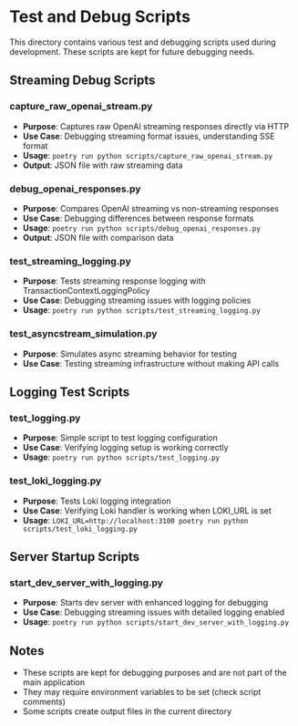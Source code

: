# Test and Debug Scripts

This directory contains various test and debugging scripts used during development. These scripts are kept for future debugging needs.

## Streaming Debug Scripts

### capture_raw_openai_stream.py
- **Purpose**: Captures raw OpenAI streaming responses directly via HTTP
- **Use Case**: Debugging streaming format issues, understanding SSE format
- **Usage**: `poetry run python scripts/capture_raw_openai_stream.py`
- **Output**: JSON file with raw streaming data

### debug_openai_responses.py
- **Purpose**: Compares OpenAI streaming vs non-streaming responses
- **Use Case**: Debugging differences between response formats
- **Usage**: `poetry run python scripts/debug_openai_responses.py`
- **Output**: JSON file with comparison data

### test_streaming_logging.py
- **Purpose**: Tests streaming response logging with TransactionContextLoggingPolicy
- **Use Case**: Debugging streaming issues with logging policies
- **Usage**: `poetry run python scripts/test_streaming_logging.py`

### test_asyncstream_simulation.py
- **Purpose**: Simulates async streaming behavior for testing
- **Use Case**: Testing streaming infrastructure without making API calls

## Logging Test Scripts

### test_logging.py
- **Purpose**: Simple script to test logging configuration
- **Use Case**: Verifying logging setup is working correctly
- **Usage**: `poetry run python scripts/test_logging.py`

### test_loki_logging.py
- **Purpose**: Tests Loki logging integration
- **Use Case**: Verifying Loki handler is working when LOKI_URL is set
- **Usage**: `LOKI_URL=http://localhost:3100 poetry run python scripts/test_loki_logging.py`

## Server Startup Scripts

### start_dev_server_with_logging.py
- **Purpose**: Starts dev server with enhanced logging for debugging
- **Use Case**: Debugging streaming issues with detailed logging enabled
- **Usage**: `poetry run python scripts/start_dev_server_with_logging.py`

## Notes

- These scripts are kept for debugging purposes and are not part of the main application
- They may require environment variables to be set (check script comments)
- Some scripts create output files in the current directory